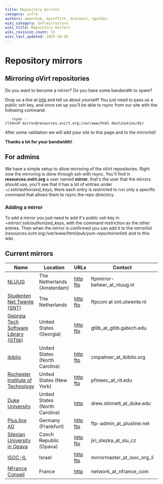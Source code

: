 ```yaml
---
title: Repository mirrors
category: infra
authors: amarchuk, bproffitt, dcaroest, ngoldin
wiki_category: Infrastructure
wiki_title: Repository mirrors
wiki_revision_count: 13
wiki_last_updated: 2015-10-26
---
```


# Repository mirrors

## Mirroring oVirt repositories

Do you want to become a mirror? Do you have some bandwidth to spare?

Drop us a line at [infa](mailto:infra@ovirt.org) and tell us about yourself! You just need to pass us a public ssh key, and once set up you'll be able to rsync from our site with the following command:

       rsync -rltHvvP mirror@resources.ovirt.org:/var/www/html destination/dir

After some validation we will add your site to this page and to the mirrorlist!

**Thanks a lot for your bandwidth!**

## For admins

We have a simple setup to allow mirroring of the oVirt repositories. Right now the mirroring is done through ssh with rsync. You'll find in **resources.ovirt.org** a user named **mirror**, that's the user that the mirrors should use, you'll see that it has a lot of entries under *~/.ssh/authorized_keys*, there each entry is restricted to run only a specific command that allows them to rsync the repo directory.

### Adding a mirror

To add a mirror you just need to add it's public ssh key in *~mirror/.ssh/authorized_keys*, with the command restriction as the other entries. Then when the mirror is confirmed you can add it to the mirrorlist (*resources.ovirt.org:/var/www/html/pub/yum-repo/mirrorlist*) and to this wiki.

## Current mirrors

| Name                                                                  | Location                       | URLs                                                                                                      | Contact                         | Other                                                                           |
|-----------------------------------------------------------------------|--------------------------------|-----------------------------------------------------------------------------------------------------------|---------------------------------|---------------------------------------------------------------------------------|
| [NLUUG](http://www.nluug.nl)                                          | The Netherlands (Amsterdam)    | [http](http://ftp.nluug.nl/os/Linux/virtual/ovirt/) [ftp](ftp://ftp.nluug.nl/pub/os/Linux/virtual/ovirt/) | ftpmirror-beheer_at_nluug.nl  | Syncing on all odd hours, bandwidth is currently 4 Gb/s and we do IPV4 and IPV6 |
| [Studenten Net Twente (SNT)](http://www.snt.utwente.nl/)              | The Netherlands                | [http](http://ftp.snt.utwente.nl/pub/software/ovirt/) [ftp](ftp://ftp.snt.utwente.nl/pub/software/ovirt/) | ftpcom at snt.utwente.nl        |                                                                                 |
| [Georgia Tech Software Library (GTlib)](http://www.gtlib.gatech.edu/) | United States (Georgia)        | [http](http://www.gtlib.gatech.edu/pub/oVirt/pub/) [ftp](ftp://www.gtlib.gatech.edu/pub/oVirt/pub/)       | gtlib_at_gtlib.gatech.edu     | rsync service: <rsync://rsync.gtlib.gatech.edu/oVirt/>                          |
| [ibiblio](http://www.ibiblio.org/)                                    | United States (North Carolina) | [http](http://mirrors.ibiblio.org/ovirt/pub/) [ftp](ftp://mirrors.ibiblio.org/ovirt/pub/)                 | cmpalmer_at_ibiblio.org       |                                                                                 |
| [Rochester Institute of Technology](http://www.rit.edu)               | United States (New York)       | [http](http://mirrors.rit.edu/ovirt/pub/) [ftp](ftp://mirrors.rit.edu/ovirt/pub/)                         | pfmeec_at_rit.edu             |                                                                                 |
| [Duke University](http://duke.edu)                                    | United States (North Carolina) | [http](http://mirror.linux.duke.edu/ovirt/pub/)                                                           | drew.stinnett_at_duke.edu     |                                                                                 |
| [Plus.line AG](http://www.plusline.net/en/)                           | Germany (Frankfurt)            | [http](http://ftp.plusline.net/ovirt/) [ftp](ftp://ftp.plusline.net/pub/ovirt/)                           | ftp-admin_at_plusline.net     | rsync service: <rsync://ftp.plusline.net/ovirt/>                                |
| [Silesian University in Opava](http://www.slu.cz)                     | Czech Republic (Opava)         | [http](http://mirror.slu.cz/ovirt/) [ftp](ftp://mirror.slu.cz/ovirt/)                                     | jiri_slezka_at_slu_cz       | 1Gbps, IPv6 ready                                                               |
| [ISOC-IL](http://mirror.isoc.org.il/)                                 | Israel                         | [http](http://mirror.isoc.org.il/pub/ovirt/) [ftp](ftp://mirror.isoc.org.il/pub/ovirt/)                   | mirrormaster_at_isoc_org_il |                                                                                 |
| [NFrance Conseil](https://www.nfrance.com/)                           | France                         | [http](http://ovirt.repo.nfrance.com/)                                                                    | network_at_nfrance_com      |                                                                                 |


